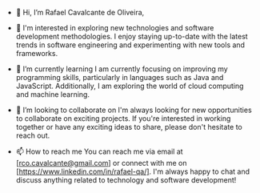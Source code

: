 - 👋 Hi, I’m Rafael Cavalcante de Oliveira,

- 👀 I'm interested in exploring new technologies and software development methodologies.
     I enjoy staying up-to-date with the latest trends in software engineering and experimenting with new tools and frameworks.
- 🌱 I’m currently learning I am currently focusing on improving my programming skills, particularly in languages such as Java and JavaScript. Additionally,
     I am exploring the world of cloud computing and machine learning.
- 💞️ I’m looking to collaborate on I'm always looking for new opportunities to collaborate on exciting projects.
     If you're interested in working together or have any exciting ideas to share, please don't hesitate to reach out.
- 📫 How to reach me You can reach me via email at [rco.cavalcante@gmail.com] or connect with me on [https://www.linkedin.com/in/rafael-qa/].
     I'm always happy to chat and discuss anything related to technology and software development!
